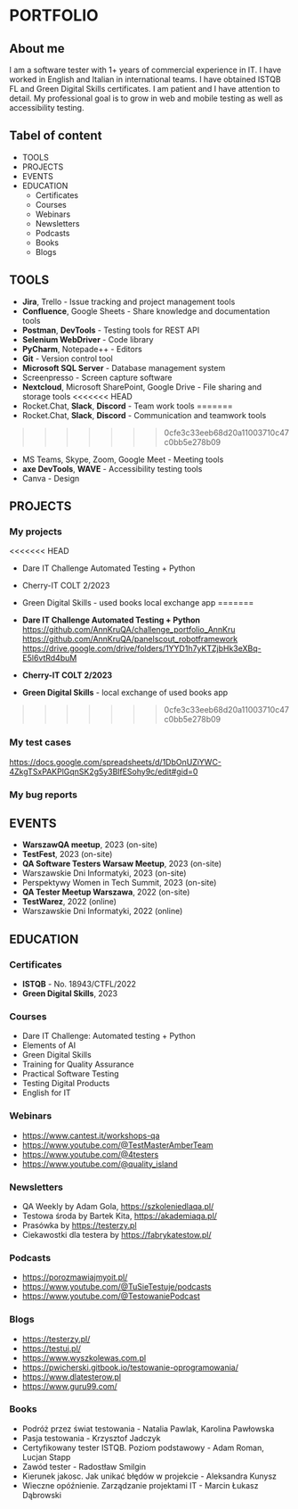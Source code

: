 # PORTFOLIO

## About me

I am a software tester with 1+ years of commercial experience in IT. I have worked in English and Italian in international teams. I have obtained ISTQB FL and Green Digital Skills certificates.
I am patient and I have attention to detail. My professional goal is to grow in web and mobile testing as well as accessibility testing.

## Tabel of content

* TOOLS
* PROJECTS
* EVENTS
* EDUCATION
  * Certificates
  * Courses
  * Webinars
  * Newsletters
  * Podcasts
  * Books
  * Blogs

## TOOLS

* **Jira**, Trello - Issue tracking and project management tools
* **Confluence**, Google Sheets - Share knowledge and documentation tools
* **Postman**, **DevTools** - Testing tools for REST API
* **Selenium WebDriver** - Code library
* **PyCharm**, Notepade++ - Editors
* **Git** - Version control tool
* **Microsoft SQL Server** - Database management system
* Screenpresso - Screen capture software
* **Nextcloud**, Microsoft SharePoint, Google Drive - File sharing and storage tools
<<<<<<< HEAD
* Rocket.Chat, **Slack**, **Discord** - Team work tools
=======
* Rocket.Chat, **Slack**, **Discord** - Communication and teamwork tools
>>>>>>> 0cfe3c33eeb68d20a11003710c47c0bb5e278b09
* MS Teams, Skype, Zoom, Google Meet - Meeting tools
* **axe DevTools**, **WAVE** - Accessibility testing tools
* Canva - Design


## PROJECTS

### My projects

<<<<<<< HEAD
* Dare IT Challenge Automated Testing + Python
* Cherry-IT COLT 2/2023
* Green Digital Skills - used books local exchange app
=======
* **Dare IT Challenge Automated Testing + Python**
  https://github.com/AnnKruQA/challenge_portfolio_AnnKru
  https://github.com/AnnKruQA/panelscout_robotframework
  https://drive.google.com/drive/folders/1YYD1h7yKTZjbHk3eXBq-E5l6vtRd4buM
  
* **Cherry-IT COLT 2/2023**
  
* **Green Digital Skills** - local exchange of used books app
>>>>>>> 0cfe3c33eeb68d20a11003710c47c0bb5e278b09

### My test cases

https://docs.google.com/spreadsheets/d/1DbOnUZiYWC-4ZkgTSxPAKPlGqnSK2g5y3BlfESohy9c/edit#gid=0

### My bug reports





## EVENTS

* **WarszawQA meetup**, 2023 (on-site)
* **TestFest**, 2023 (on-site)
* **QA Software Testers Warsaw Meetup**, 2023 (on-site)
* Warszawskie Dni Informatyki, 2023 (on-site)
* Perspektywy Women in Tech Summit, 2023 (on-site)
* **QA Tester Meetup Warszawa**, 2022 (on-site)
* **TestWarez**, 2022 (online)
* Warszawskie Dni Informatyki, 2022 (online)

## EDUCATION

### Certificates

* **ISTQB** - No. 18943/CTFL/2022
* **Green Digital Skills**, 2023

### Courses

* Dare IT Challenge: Automated testing + Python
* Elements of AI
* Green Digital Skills
* Training for Quality Assurance
* Practical Software Testing
* Testing Digital Products
* English for IT

### Webinars

* https://www.cantest.it/workshops-qa
* https://www.youtube.com/@TestMasterAmberTeam
* https://www.youtube.com/@4testers
* https://www.youtube.com/@quality_island

### Newsletters

* QA Weekly by Adam Gola, https://szkoleniedlaqa.pl/
* Testowa środa by Bartek Kita, https://akademiaqa.pl/
* Prasówka by https://testerzy.pl
* Ciekawostki dla testera by https://fabrykatestow.pl/

### Podcasts

* https://porozmawiajmyoit.pl/
* https://www.youtube.com/@TuSieTestuje/podcasts
* https://www.youtube.com/@TestowaniePodcast

### Blogs

* https://testerzy.pl/
* https://testuj.pl/
* https://www.wyszkolewas.com.pl
* https://pwicherski.gitbook.io/testowanie-oprogramowania/
* https://www.dlatesterow.pl
* https://www.guru99.com/

### Books

* Podróż przez świat testowania - Natalia Pawlak, Karolina Pawłowska
* Pasja testowania - Krzysztof Jadczyk
* Certyfikowany tester ISTQB. Poziom podstawowy - Adam Roman, Lucjan Stapp
* Zawód tester - Radostław Smilgin
* Kierunek jakosc. Jak unikać błędów w projekcie - Aleksandra Kunysz
* Wieczne opóźnienie. Zarządzanie projektami IT - Marcin Łukasz Dąbrowski
 
